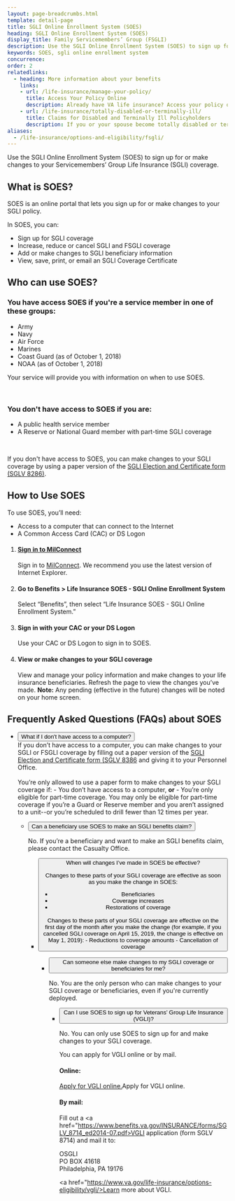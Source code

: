 ```yaml
---
layout: page-breadcrumbs.html
template: detail-page
title: SGLI Online Enrollment System (SOES)
heading: SGLI Online Enrollment System (SOES)
display_title: Family Servicemembers’ Group (FSGLI)
description: Use the SGLI Online Enrollment System (SOES) to sign up for, view, or make changes to your Servicemembers’ Group Life Insurance (SGLI) coverage.
keywords: SOES, sgli online enrollment system
concurrence: 
order: 2
relatedlinks:
  - heading: More information about your benefits
    links:
    - url: /life-insurance/manage-your-policy/
      title: Access Your Policy Online
      description: Already have VA life insurance? Access your policy online.
    - url: /life-insurance/totally-disabled-or-terminally-ill/
      title: Claims for Disabled and Terminally Ill Policyholders
      description: If you or your spouse become totally disabled or terminally ill, find out if you can get certain benefits.
aliases:
  - /life-insurance/options-and-eligibility/fsgli/
---
```


<div class="va-introtext">


Use the SGLI Online Enrollment System (SOES) to sign up for or make changes to your Servicemembers’ Group Life Insurance (SGLI) coverage.

</div>


 
## What is SOES?
 
SOES is an online portal that lets you sign up for or make changes to your SGLI policy. 
 
In SOES, you can:
- Sign up for SGLI coverage
- Increase, reduce or cancel SGLI and FSGLI coverage
- Add or make changes to SGLI beneficiary information
- View, save, print, or email an SGLI Coverage Certificate

## Who can use SOES?
 
### You have access SOES if you're a service member in one of these groups:
- Army
- Navy
- Air Force
- Marines
- Coast Guard (as of October 1, 2018)
- NOAA (as of October 1, 2018)


Your service will provide you with information on when to use SOES.

<br> 

### You don't have access to SOES if you are:
- A public health service member
- A Reserve or National Guard member with part-time SGLI coverage
<br>

If you don't have access to SOES, you can make changes to your SGLI coverage by using a paper version of the [SGLI Election and Certificate form (SGLV 8286)](https://benefits.va.gov/INSURANCE/forms/SGLV_8286_ed2013-04.pdf).

 
## How to Use SOES
 
To use SOES, you’ll need:
 
- Access to a computer that can connect to the Internet
- A Common Access Card (CAC) or DS Logon

<ol class="process">
  <li class="process-step list-one"><h4><a href="http://www.dmdc.osd.mil/milconnect">Sign in to MilConnect</a></h4>
  Sign in to <a href="http://www.dmdc.osd.mil/milconnect">MilConnect</a>. We recommend you use the latest version of Internet Explorer.</li>
  <li class="process-step list-two"><h4>Go to Benefits > Life Insurance SOES - SGLI Online Enrollment System</h4> 
  Select “Benefits”, then select “Life Insurance SOES - SGLI Online Enrollment System.” </li>
  <li class="process-step list-three"><h4>Sign in with your CAC or your DS Logon</h4> 
  Use your CAC or DS Logon to sign in to SOES.</li>
    <li class="process-step list-four"><h4>View or make changes to your SGLI coverage</h4> 
 View and manage your policy information and make changes to your life insurance beneficiaries. Refresh the page to view the changes you’ve made. <b>Note:</b> Any pending (effective in the future) changes will be noted on your home screen. </li>
</ol>

## Frequently Asked Questions (FAQs) about SOES

<ul class="usa-accordion" aria-multiselectable="true">
<li>
<button class="usa-button-unstyled usa-accordion-button" aria-controls="no-computer">What if I don't have access to a computer?
</button>
<div id="no-computer" class="usa-accordion-content">
If you don’t have access to a computer, you can make changes to your SGLI or FSGLI coverage by filling out a paper version of the <a href="https://benefits.va.gov/INSURANCE/forms/SGLV_8286_ed2013-04.pdf">SGLI Election and Certificate form (SGLV 8386</a> and giving it to your Personnel Office.
<br>
<br>
You’re only allowed to use a paper form to make changes to your SGLI coverage if: 
- You don’t have access to a computer, <b>or</b>
- You’re only eligible for part-time coverage. You may only be eligible for part-time coverage if you’re a Guard or Reserve member and you aren’t assigned to a unit--or you’re scheduled to drill fewer than 12 times per year.

</div>
</li>

<ul class="usa-accordion" aria-multiselectable="true">
<li>
<button class="usa-button-unstyled usa-accordion-button" aria-controls="beneficiary-claim">Can a beneficiary use SOES to make an SGLI benefits claim?
</button>
<div id="beneficiary-claim" class="usa-accordion-content">

No. If you’re a beneficiary and want to make an SGLI benefits claim, please contact the Casualty Office.


</div>
</li>

<ul class="usa-accordion" aria-multiselectable="true">
<li>
<button class="usa-button-unstyled usa-accordion-button" aria-controls="changes-effective">When will changes I’ve made in SOES be effective? 
<div id="changes-effective" class="usa-accordion-content">

Changes to these parts of your SGLI coverage are effective as soon as you make the change in SOES:

- Beneficiaries
- Coverage increases
- Restorations of coverage
<br>
Changes to these parts of your SGLI coverage are effective on the first day of the month after you make the change (for example, if you cancelled SGLI coverage on April 15, 2019, the change is effective on May 1, 2019): 
- Reductions to coverage amounts
- Cancellation of coverage 

</div>
</li>
<ul class="usa-accordion" aria-multiselectable="true">
<li>
<button class="usa-button-unstyled usa-accordion-button" aria-controls="deployed">Can someone else make changes to my SGLI coverage or beneficiaries for me?
</button>
<div id="deployed" class="usa-accordion-content">

No. You are the only person who can make changes to your SGLI coverage or beneficiaries, even if you're currently deployed.

</div>
</li>

<ul class="usa-accordion" aria-multiselectable="true">
<li>
<button class="usa-button-unstyled usa-accordion-button" aria-controls="vgli">Can I use SOES to sign up for Veterans’ Group Life Insurance (VGLI)?
</button>
<div id="vgli" class="usa-accordion-content">

No. You can only use SOES to sign up for and make changes to your SGLI coverage. 
 
You can apply for VGLI online or by mail.
 
#### Online: 
<a href="https://ssologin.prudential.com/app/giosgli/Login.fcc?TYPE=33554433&REALMOID=06-000eb2bc-e833-1efc-9d9b-348e307ff004&GUID=&SMAUTHREASON=0&METHOD=GET&SMAGENTNAME=giosgli&TARGET=-SM-HTTPS%3a%2f%2fgiosgli%2eprudential%2ecom%2fosgli%2fController%2flogin%3faction%3dreturn">Apply for VGLI online.</a>Apply for VGLI online.

#### By mail:

Fill out a <a href="https://www.benefits.va.gov/INSURANCE/forms/SGLV_8714_ed2014-07.pdf>VGLI application (form SGLV 8714)</a> and mail it to:
  
  <p class="va-address-block">
OSGLI<br>
PO BOX 41618<br>
Philadelphia, PA 19176<br>
</p>
  
<a href="https://www.va.gov/life-insurance/options-eligibility/vgli/>Learn more about VGLI.</a>


</div>
</li>





